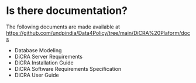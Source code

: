 # Is there documentation?

The following documents are made available at https://github.com/undpindia/Data4Policy/tree/main/DiCRA%20Plaform/docs

- Database Modeling
- DiCRA Server Requirements
- DiCRA Installation Guide
- DiCRA Software Requirements Specification
- DiCRA User Guide